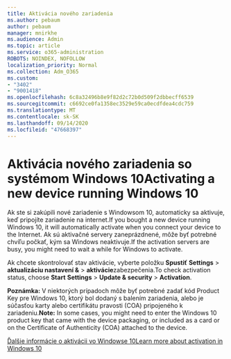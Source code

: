 ```yaml
---
title: Aktivácia nového zariadenia
ms.author: pebaum
author: pebaum
manager: mnirkhe
ms.audience: Admin
ms.topic: article
ms.service: o365-administration
ROBOTS: NOINDEX, NOFOLLOW
localization_priority: Normal
ms.collection: Adm_O365
ms.custom:
- "3402"
- "9001418"
ms.openlocfilehash: 6c8a32496b8e9f82d2c72b0d509f2dbbecff6539
ms.sourcegitcommit: c6692ce0fa1358ec3529e59ca0ecdfdea4cdc759
ms.translationtype: MT
ms.contentlocale: sk-SK
ms.lasthandoff: 09/14/2020
ms.locfileid: "47668397"
---
```

# <a name="activating-a-new-device-running-windows-10"></a><span data-ttu-id="f9680-102">Aktivácia nového zariadenia so systémom Windows 10</span><span class="sxs-lookup"><span data-stu-id="f9680-102">Activating a new device running Windows 10</span></span>

<span data-ttu-id="f9680-103">Ak ste si zakúpili nové zariadenie s Windowsom 10, automaticky sa aktivuje, keď pripojíte zariadenie na internet.</span><span class="sxs-lookup"><span data-stu-id="f9680-103">If you bought a new device running Windows 10, it will automatically activate when you connect your device to the Internet.</span></span> <span data-ttu-id="f9680-104">Ak sú aktivačné servery zaneprázdnené, môže byť potrebné chvíľu počkať, kým sa Windows neaktivuje.</span><span class="sxs-lookup"><span data-stu-id="f9680-104">If the activation servers are busy, you might need to wait a while for Windows to activate.</span></span>

<span data-ttu-id="f9680-105">Ak chcete skontrolovať stav aktivácie, vyberte položku **Spustiť** **Settings**  >  **aktualizáciu nastavení &**  >  **aktivácie**zabezpečenia.</span><span class="sxs-lookup"><span data-stu-id="f9680-105">To check activation status, choose **Start** **Settings** > **Update & security** > **Activation**.</span></span>

<span data-ttu-id="f9680-106">**Poznámka:** V niektorých prípadoch môže byť potrebné zadať kód Product Key pre Windows 10, ktorý bol dodaný s balením zariadenia, alebo je súčasťou karty alebo certifikátu pravosti (COA) pripojeného k zariadeniu.</span><span class="sxs-lookup"><span data-stu-id="f9680-106">**Note:** In some cases, you might need to enter the Windows 10 product key that came with the device packaging, or included as a card or on the Certificate of Authenticity (COA) attached to the device.</span></span>

[<span data-ttu-id="f9680-107">Ďalšie informácie o aktivácii vo Windowse 10</span><span class="sxs-lookup"><span data-stu-id="f9680-107">Learn more about activation in Windows 10</span></span>](https://support.microsoft.com/help/12440)